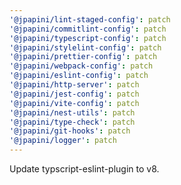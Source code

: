```yaml
---
'@jpapini/lint-staged-config': patch
'@jpapini/commitlint-config': patch
'@jpapini/typescript-config': patch
'@jpapini/stylelint-config': patch
'@jpapini/prettier-config': patch
'@jpapini/webpack-config': patch
'@jpapini/eslint-config': patch
'@jpapini/http-server': patch
'@jpapini/jest-config': patch
'@jpapini/vite-config': patch
'@jpapini/nest-utils': patch
'@jpapini/type-check': patch
'@jpapini/git-hooks': patch
'@jpapini/logger': patch
---
```


Update typscript-eslint-plugin to v8.
